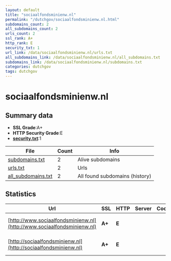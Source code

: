 ```yaml
---
layout: default
title: "sociaalfondsminienw.nl"
permalink: "/dutchgov/sociaalfondsminienw.nl.html"
subdomains_count: 2
all_subdomains_count: 2
urls_count: 2
ssl_rank: A+
http_rank: E
security_txt: 1
url_link: /data/sociaalfondsminienw.nl/urls.txt
all_subdomains_link: /data/sociaalfondsminienw.nl/all_subdomains.txt
subdomains_link: /data/sociaalfondsminienw.nl/subdomains.txt
categories: dutchgov
tags: dutchgov
---
```



# sociaalfondsminienw.nl
## Summary data


 - **SSL Grade**:A+
 - **HTTP Security Grade**:E
 - **[security.txt](https://www.digitaleoverheid.nl/nieuws/standaard-security-txt-nu-verplicht-voor-overheid/)**:1


| File       | Count | Info |
|------------|-------|------|
|[subdomains.txt](/DutchGovScope/data/sociaalfondsminienw.nl/subdomains.txt)|2|Alive subdomains|
|[urls.txt](/DutchGovScope/data/sociaalfondsminienw.nl/urls.txt)|2|Urls|
|[all_subdomains.txt](/DutchGovScope/data/sociaalfondsminienw.nl/all_subdomains.txt)|2|All found subdomains (history)|


## Statistics


| Url | SSL | HTTP | Server | Cookie | HSTS | CORS | CTO | CSP | XFO | XXP | RP |FP| Tech |Title |
|--------|-------|-------|------|------|------|------|------|------|------|------|------|------|------|------|
|[http://www.sociaalfondsminienw.nl](http://www.sociaalfondsminienw.nl)| **A+**| **E**|| | | | | | | | :white_check_mark: | |HSTS Microsoft ASP.NET||
|[http://sociaalfondsminienw.nl](http://sociaalfondsminienw.nl)| **A+**| **E**|| | | | | | | | :white_check_mark: | |HSTS Microsoft ASP.NET||

